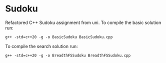 # Sudoku

Refactored C++ Sudoku assignment from uni. To compile the basic solution run:

`g++ -std=c++20 -g -o BasicSudoku BasicSudoku.cpp`

To compile the search solution run:

`g++ -std=c++20 -g -o BreadthFSSudoku BreadthFSSudoku.cpp`

